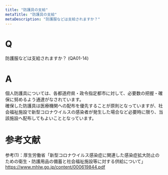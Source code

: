 ```yaml
---
title: "防護具の支給"
metaTitle: "防護具の支給"
metaDescription: "防護服などは支給されますか？"
---
```


# Q
防護服などは支給されますか？
(QA01-14)
​
# A
個人防護具については、各都道府県・政令指定都市に対して、必要数の把握・確保に努めるよう通達がなされています。  
確保した防護具は医療機関への配布を優先することが原則となっていますが、社会福祉施設で新型コロナウイルスの感染者が発生した場合など必要時に限り、当該施設へ配布してもよいこととなっています。

# 参考文献
参考(1)：厚生労働省「新型コロナウイルス感染症に関連した感染症拡大防止のための衛生・防護用品の備蓄と社会福祉施設等に対する供給について」  
https://www.mhlw.go.jp/content/000619844.pdf